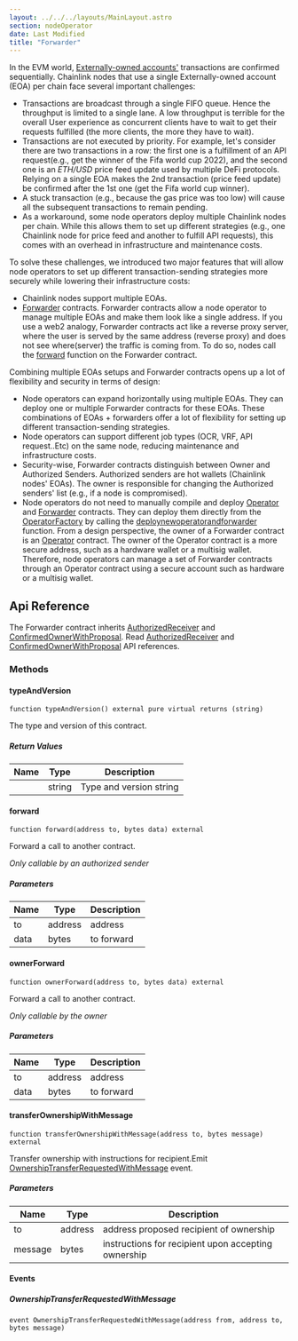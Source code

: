```yaml
---
layout: ../../../layouts/MainLayout.astro
section: nodeOperator
date: Last Modified
title: "Forwarder"
---
```


In the EVM world, [Externally-owned accounts'](https://ethereum.org/en/developers/docs/accounts/) transactions are confirmed sequentially. Chainlink nodes that use a single Externally-owned account (EOA) per chain face several important challenges:

- Transactions are broadcast through a single FIFO queue. Hence the throughput is limited to a single lane. A low throughput is terrible for the overall User experience as concurrent clients have to wait to get their requests fulfilled (the more clients, the more they have to wait).
- Transactions are not executed by priority. For example, let's consider there are two transactions in a row: the first one is a fulfillment of an API request(e.g., get the winner of the Fifa world cup 2022), and the second one is an _ETH/USD_ price feed update used by multiple DeFi protocols. Relying on a single EOA makes the 2nd transaction (price feed update) be confirmed after the 1st one (get the Fifa world cup winner).
- A stuck transaction (e.g., because the gas price was too low) will cause all the subsequent transactions to remain pending.
- As a workaround, some node operators deploy multiple Chainlink nodes per chain. While this allows them to set up different strategies (e.g., one Chainlink node for price feed and another to fulfill API requests), this comes with an overhead in infrastructure and maintenance costs.

To solve these challenges, we introduced two major features that will allow node operators to set up different transaction-sending strategies more securely while lowering their infrastructure costs:

- Chainlink nodes support multiple EOAs.
- [Forwarder](https://github.com/smartcontractkit/chainlink/blob/develop/contracts/src/v0.7/AuthorizedForwarder.sol) contracts. Forwarder contracts allow a node operator to manage multiple EOAs and make them look like a single address. If you use a web2 analogy, Forwarder contracts act like a reverse proxy server, where the user is served by the same address (reverse proxy) and does not see where(server) the traffic is coming from. To do so, nodes call the [forward](#forward) function on the Forwarder contract.

Combining multiple EOAs setups and Forwarder contracts opens up a lot of flexibility and security in terms of design:

- Node operators can expand horizontally using multiple EOAs. They can deploy one or multiple Forwarder contracts for these EOAs. These combinations of EOAs + forwarders offer a lot of flexibility for setting up different transaction-sending strategies.
- Node operators can support different job types (OCR, VRF, API request..Etc) on the same node, reducing maintenance and infrastructure costs.
- Security-wise, Forwarder contracts distinguish between Owner and Authorized Senders. Authorized senders are hot wallets (Chainlink nodes' EOAs). The owner is responsible for changing the Authorized senders' list (e.g., if a node is compromised).
- Node operators do not need to manually compile and deploy [Operator](/chainlink-nodes/contracts/operator) and [Forwarder](/chainlink-nodes/contracts/forwarder) contracts. They can deploy them directly from the [OperatorFactory](/chainlink-nodes/contracts/operatorfactory) by calling the [deploynewoperatorandforwarder](/chainlink-nodes/contracts/operatorfactory#deploynewoperatorandforwarder) function. From a design perspective, the owner of a Forwarder contract is an [Operator](/chainlink-nodes/contracts/operator) contract. The owner of the Operator contract is a more secure address, such as a hardware wallet or a multisig wallet. Therefore, node operators can manage a set of Forwarder contracts through an Operator contract using a secure account such as hardware or a multisig wallet.

## Api Reference

The Forwarder contract inherits [AuthorizedReceiver](https://github.com/smartcontractkit/chainlink/blob/develop/contracts/src/v0.7/AuthorizedReceiver.sol) and [ConfirmedOwnerWithProposal](https://github.com/smartcontractkit/chainlink/edit/develop/contracts/src/v0.7/ConfirmedOwnerWithProposal.sol). Read [AuthorizedReceiver](/chainlink-nodes/contracts/receiver) and [ConfirmedOwnerWithProposal](/chainlink-nodes/contracts/ownership) API references.

### Methods

#### typeAndVersion

```solidity
function typeAndVersion() external pure virtual returns (string)
```

The type and version of this contract.

##### Return Values

| Name | Type   | Description             |
| ---- | ------ | ----------------------- |
|      | string | Type and version string |

#### forward

```solidity
function forward(address to, bytes data) external
```

Forward a call to another contract.

_Only callable by an authorized sender_

##### Parameters

| Name | Type    | Description |
| ---- | ------- | ----------- |
| to   | address | address     |
| data | bytes   | to forward  |

#### ownerForward

```solidity
function ownerForward(address to, bytes data) external
```

Forward a call to another contract.

_Only callable by the owner_

##### Parameters

| Name | Type    | Description |
| ---- | ------- | ----------- |
| to   | address | address     |
| data | bytes   | to forward  |

#### transferOwnershipWithMessage

```solidity
function transferOwnershipWithMessage(address to, bytes message) external
```

Transfer ownership with instructions for recipient.Emit [OwnershipTransferRequestedWithMessage](#ownershiptransferrequestedwithmessage) event.

##### Parameters

| Name    | Type    | Description                                         |
| ------- | ------- | --------------------------------------------------- |
| to      | address | address proposed recipient of ownership             |
| message | bytes   | instructions for recipient upon accepting ownership |

#### Events

##### OwnershipTransferRequestedWithMessage

```solidity
event OwnershipTransferRequestedWithMessage(address from, address to, bytes message)
```

